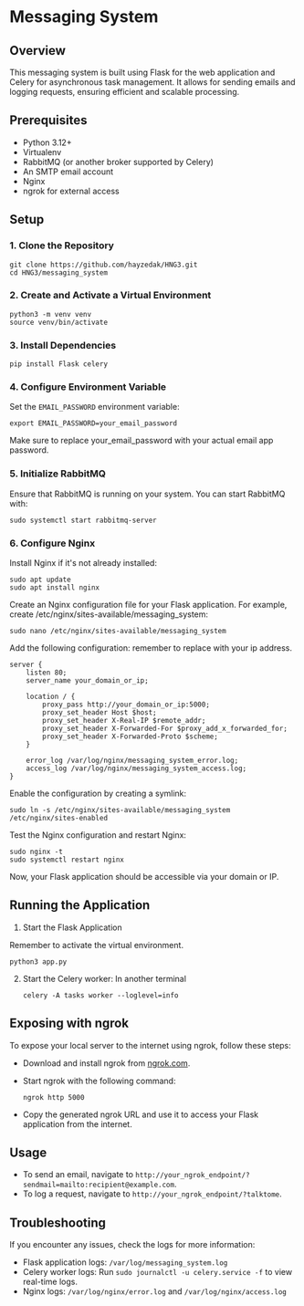 # Messaging System

## Overview

This messaging system is built using Flask for the web application and Celery for asynchronous task management. It allows for sending emails and logging requests, ensuring efficient and scalable processing.

## Prerequisites

- Python 3.12+
- Virtualenv
- RabbitMQ (or another broker supported by Celery)
- An SMTP email account
- Nginx
- ngrok for external access

## Setup

### 1. Clone the Repository

```
git clone https://github.com/hayzedak/HNG3.git
cd HNG3/messaging_system
```

### 2. Create and Activate a Virtual Environment

```
python3 -m venv venv
source venv/bin/activate
```

### 3. Install Dependencies

```
pip install Flask celery
```

### 4. Configure Environment Variable

Set the `EMAIL_PASSWORD` environment variable:

    
    export EMAIL_PASSWORD=your_email_password
    


Make sure to replace your_email_password with your actual email app password.

### 5. Initialize RabbitMQ

Ensure that RabbitMQ is running on your system. You can start RabbitMQ with:

```
sudo systemctl start rabbitmq-server
```

### 6. Configure Nginx

Install Nginx if it's not already installed:

```
sudo apt update
sudo apt install nginx
```

Create an Nginx configuration file for your Flask application. For example, create /etc/nginx/sites-available/messaging_system:


```
sudo nano /etc/nginx/sites-available/messaging_system
```


Add the following configuration: remember to replace with your ip address.


```
server {
    listen 80;
    server_name your_domain_or_ip;

    location / {
        proxy_pass http://your_domain_or_ip:5000;
        proxy_set_header Host $host;
        proxy_set_header X-Real-IP $remote_addr;
        proxy_set_header X-Forwarded-For $proxy_add_x_forwarded_for;
        proxy_set_header X-Forwarded-Proto $scheme;
    }

    error_log /var/log/nginx/messaging_system_error.log;
    access_log /var/log/nginx/messaging_system_access.log;
}

```


Enable the configuration by creating a symlink:

```
sudo ln -s /etc/nginx/sites-available/messaging_system /etc/nginx/sites-enabled
```

Test the Nginx configuration and restart Nginx:

```
sudo nginx -t
sudo systemctl restart nginx
```

Now, your Flask application should be accessible via your domain or IP.


## Running the Application

1. Start the Flask Application

Remember to activate the virtual environment.

```
python3 app.py
```

2. Start the Celery worker: In another terminal

    ```
    celery -A tasks worker --loglevel=info
    ```


## Exposing with ngrok

To expose your local server to the internet using ngrok, follow these steps:

- Download and install ngrok from [ngrok.com](https://ngrok.com/).

- Start ngrok with the following command:

    ```
    ngrok http 5000
    ```

- Copy the generated ngrok URL and use it to access your Flask application from the internet.

## Usage

- To send an email, navigate to `http://your_ngrok_endpoint/?sendmail=mailto:recipient@example.com`.
- To log a request, navigate to `http://your_ngrok_endpoint/?talktome`.


## Troubleshooting

If you encounter any issues, check the logs for more information:

- Flask application logs: `/var/log/messaging_system.log`
- Celery worker logs: Run `sudo journalctl -u celery.service -f` to view real-time logs.
- Nginx logs: `/var/log/nginx/error.log` and `/var/log/nginx/access.log`






















